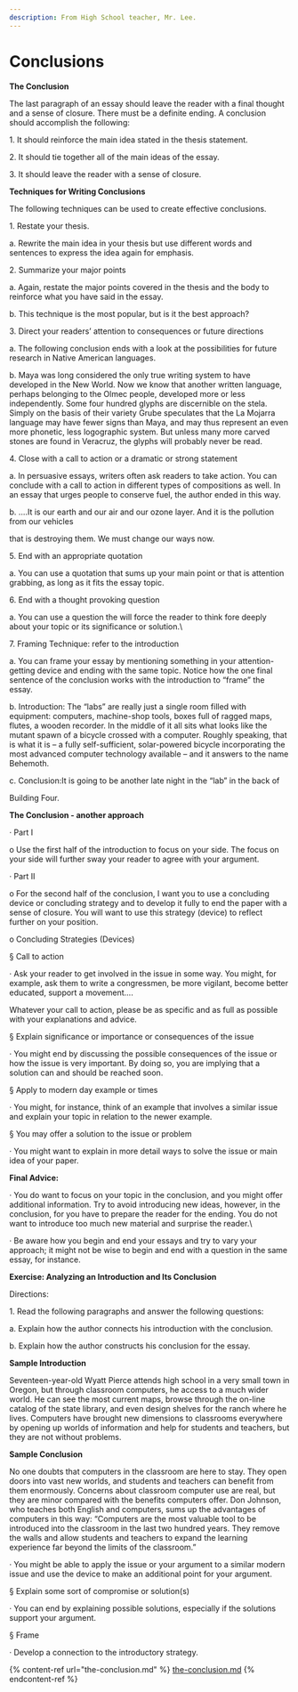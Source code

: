 ```yaml
---
description: From High School teacher, Mr. Lee.
---
```


# Conclusions

**The Conclusion**

The last paragraph of an essay should leave the reader with a final thought and a sense of closure. There must be a definite ending. A conclusion should accomplish the following:

1\. It should reinforce the main idea stated in the thesis statement.

2\. It should tie together all of the main ideas of the essay.

3\. It should leave the reader with a sense of closure.

**Techniques for Writing Conclusions**

The following techniques can be used to create effective conclusions.

1\. Restate your thesis.

a. Rewrite the main idea in your thesis but use different words and sentences to express the idea again for emphasis.

2\. Summarize your major points

a. Again, restate the major points covered in the thesis and the body to reinforce what you have said in the essay.

b. This technique is the most popular, but is it the best approach?

3\. Direct your readers’ attention to consequences or future directions

a. The following conclusion ends with a look at the possibilities for future research in Native American languages.

b. Maya was long considered the only true writing system to have developed in the New World. Now we know that another written language, perhaps belonging to the Olmec people, developed more or less independently. Some four hundred glyphs are discernible on the stela. Simply on the basis of their variety Grube speculates that the La Mojarra language may have fewer signs than Maya, and may thus represent an even more phonetic, less logographic system. But unless many more carved stones are found in Veracruz, the glyphs will probably never be read.

4\. Close with a call to action or a dramatic or strong statement

a. In persuasive essays, writers often ask readers to take action. You can conclude with a call to action in different types of compositions as well. In an essay that urges people to conserve fuel, the author ended in this way.

b. ….It is our earth and our air and our ozone layer. And it is the pollution from our vehicles

that is destroying them. We must change our ways now.

5\. End with an appropriate quotation

a. You can use a quotation that sums up your main point or that is attention grabbing, as long as it fits the essay topic.

6\. End with a thought provoking question

a. You can use a question the will force the reader to think fore deeply about your topic or its significance or solution.\\

7\. Framing Technique: refer to the introduction

a. You can frame your essay by mentioning something in your attention-getting device and ending with the same topic. Notice how the one final sentence of the conclusion works with the introduction to “frame” the essay.

b. Introduction: The “labs” are really just a single room filled with equipment: computers, machine-shop tools, boxes full of ragged maps, flutes, a wooden recorder. In the middle of it all sits what looks like the mutant spawn of a bicycle crossed with a computer. Roughly speaking, that is what it is – a fully self-sufficient, solar-powered bicycle incorporating the most advanced computer technology available – and it answers to the name Behemoth.

c. Conclusion:It is going to be another late night in the “lab” in the back of

Building Four.

**The Conclusion - another approach**

· Part I

o Use the first half of the introduction to focus on your side. The focus on your side will further sway your reader to agree with your argument.

· Part II

o For the second half of the conclusion, I want you to use a concluding device or concluding strategy and to develop it fully to end the paper with a sense of closure. You will want to use this strategy (device) to reflect further on your position.

o Concluding Strategies (Devices)

§ Call to action

· Ask your reader to get involved in the issue in some way. You might, for example, ask them to write a congressmen, be more vigilant, become better educated, support a movement….

Whatever your call to action, please be as specific and as full as possible with your explanations and advice.

§ Explain significance or importance or consequences of the issue

· You might end by discussing the possible consequences of the issue or how the issue is very important. By doing so, you are implying that a solution can and should be reached soon.

§ Apply to modern day example or times

· You might, for instance, think of an example that involves a similar issue and explain your topic in relation to the newer example.

§ You may offer a solution to the issue or problem

· You might want to explain in more detail ways to solve the issue or main idea of your paper.

**Final Advice:**

· You do want to focus on your topic in the conclusion, and you might offer additional information. Try to avoid introducing new ideas, however, in the conclusion, for you have to prepare the reader for the ending. You do not want to introduce too much new material and surprise the reader.\\

· Be aware how you begin and end your essays and try to vary your approach; it might not be wise to begin and end with a question in the same essay, for instance.

**Exercise: Analyzing an Introduction and Its Conclusion**

Directions:

1\. Read the following paragraphs and answer the following questions:

a. Explain how the author connects his introduction with the conclusion.

b. Explain how the author constructs his conclusion for the essay.

**Sample Introduction**

Seventeen-year-old Wyatt Pierce attends high school in a very small town in Oregon, but through classroom computers, he access to a much wider world. He can see the most current maps, browse through the on-line catalog of the state library, and even design shelves for the ranch where he lives. Computers have brought new dimensions to classrooms everywhere by opening up worlds of information and help for students and teachers, but they are not without problems.

**Sample Conclusion**

No one doubts that computers in the classroom are here to stay. They open doors into vast new worlds, and students and teachers can benefit from them enormously. Concerns about classroom computer use are real, but they are minor compared with the benefits computers offer. Don Johnson, who teaches both English and computers, sums up the advantages of computers in this way: “Computers are the most valuable tool to be introduced into the classroom in the last two hundred years. They remove the walls and allow students and teachers to expand the learning experience far beyond the limits of the classroom.”

· You might be able to apply the issue or your argument to a similar modern issue and use the device to make an additional point for your argument.

§ Explain some sort of compromise or solution(s)

· You can end by explaining possible solutions, especially if the solutions support your argument.

§ Frame

· Develop a connection to the introductory strategy.

{% content-ref url="the-conclusion.md" %}
[the-conclusion.md](the-conclusion.md)
{% endcontent-ref %}

